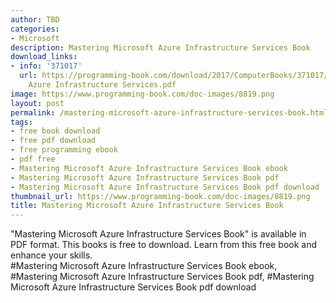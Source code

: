 ```yaml
---
author: TBD
categories:
- Microsoft
description: Mastering Microsoft Azure Infrastructure Services Book
download_links:
- info: '371017'
  url: https://programming-book.com/download/2017/ComputerBooks/371017/Mastering Microsoft
    Azure Infrastructure Services.pdf
image: https://www.programming-book.com/doc-images/8819.png
layout: post
permalink: /mastering-microsoft-azure-infrastructure-services-book.html
tags:
- free book download
- free pdf download
- free programming ebook
- pdf free
- Mastering Microsoft Azure Infrastructure Services Book ebook
- Mastering Microsoft Azure Infrastructure Services Book pdf
- Mastering Microsoft Azure Infrastructure Services Book pdf download
thumbnail_url: https://www.programming-book.com/doc-images/8819.png
title: Mastering Microsoft Azure Infrastructure Services Book
---
```


 
<div class="item-desc text-justify">
  "Mastering Microsoft Azure Infrastructure Services Book" is available in PDF format. This books is free to download. Learn from this free book and enhance your skills.
  <br>
  #Mastering Microsoft Azure Infrastructure Services Book ebook, #Mastering Microsoft Azure Infrastructure Services Book pdf, #Mastering Microsoft Azure Infrastructure Services Book pdf download
</div>